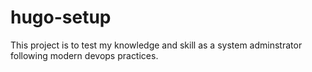 # hugo-setup
This project is to test my knowledge and skill as a system adminstrator following modern devops practices.

